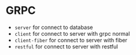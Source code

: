 # GRPC

- `server` for connect to database
- `client` for connect to server with grpc normal
- `client-fiber` for connect to server with fiber
- `restful` for connect to server with restful